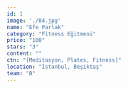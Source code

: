 ```yaml
---
id: 1
image: './04.jpg'
name: "Efe Parlak"
category: "Fitness Eğitmeni"
price: "100"
stars: "3"
content: ""
ctn: "[Meditasyon, Plates, Fitness]"
location: "İstanbul, Beşiktaş"
team: "B"
---
```

